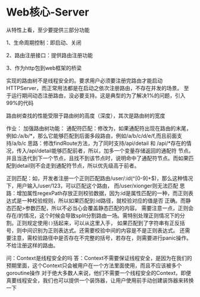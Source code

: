 # Web核心-Server

从特性上看，至少要提供三部分功能

1、生命周期控制：即启动、关闭

2、路由注册接口：提供路由注册功能

3、作为http包到web框架的桥梁

实现的路由树不是线程安全的。要求用户必须要注册完路由才能启动HTTPServer，而正常用法都是在启动之依次注册路由，不存在并发的场景。
至于运行期间动态注册路由，没必要支持。这是典型的为了解决1%的问题，引入99%的代码

路由树查找的性能受限于路由树的高度（深度），其次是路由树的宽度


作业：
加强路由树功能：
通配符匹配：修改为，如果通配符出现在路由的末尾，例如:/a/b/*，那么它能够匹配到后面多段路由，例如/a/b/c/d/e/f,而且前面支持/a/b/c
思路：修改findRoute方法，为了同时支持/api/detail 和 /api/*存在的情况，传入/api/detail能够匹配前者，所以，加多一个变量存储返回的通配符
节点。并且当迭代到下一个节点，且找不到该节点时，说明命中了通配符节点。而如果匹配到detail则不会走到通配符节点，所以优先级高于前者。

正则匹配：如，开发者注册一个正则匹配路由/user/:id(^[0-9]+$)，那么这种情况下，用户输入/user/123，可以匹配这个路由，
而/user/xionger则无法匹配
思路：增加属性regexPath存放正则校验数据，因为:id是属性匹配的一种，而正则表达式是一种校验规则，所以如果匹配到:id路径，就校验对应的值是否
正确。而静态匹配>参数匹配，所以不必当心会覆盖静态匹配的内容。
需要注意一点，正则会存在/的情况，这个时候会导致split分割路由一场。需特别处理正则情况下的分割。正则规定使用`()`括起来，可以从这里入手，
如果匹配到了字符串有正反括号，则中间识别为正则表达式。还需要校验中间的内容是不是正则表达式。
还需要注意，需校验路径中是否存在不完整的括号，若存在，则需要进行panic操作。不给注册这样的路由。

问：Context是线程安全的吗
答：Context不需要保证线程安全，是因为在我们的预期里面，这个Context只会被用户在一个方法里面使用，而且不应该被多个goroutine操作
对于绝大多数人来说，他们不需要一个线程安全的Context，即便真要线程安全，我们也可以提供一个装饰器，让用户使用前手动创建装饰器来转换一下